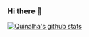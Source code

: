 ### Hi there 👋

[![Quinalha's github stats](https://github-readme-stats.vercel.app/api?username=gustavoquinalha)](https://github.com/gustavoquinalha/github-readme-stats)

<!--
**gustavoquinalha/gustavoquinalha** is a ✨ _special_ ✨ repository because its `README.md` (this file) appears on your GitHub profile.

Here are some ideas to get you started:

- 🔭 I’m currently working on ...
- 🌱 I’m currently learning ...
- 👯 I’m looking to collaborate on ...
- 🤔 I’m looking for help with ...
- 💬 Ask me about ...
- 📫 How to reach me: ...
- 😄 Pronouns: ...
- ⚡ Fun fact: ...
-->
